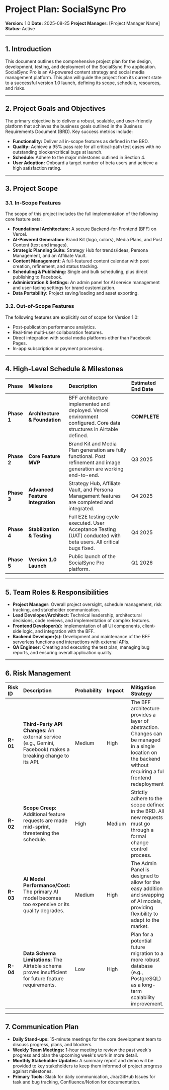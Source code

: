 # Project Plan: SocialSync Pro

**Version:** 1.0
**Date:** 2025-08-25
**Project Manager:** [Project Manager Name]
**Status:** Active

---

## 1. Introduction
This document outlines the comprehensive project plan for the design, development, testing, and deployment of the SocialSync Pro application. SocialSync Pro is an AI-powered content strategy and social media management platform. This plan will guide the project from its current state to a successful version 1.0 launch, defining its scope, schedule, resources, and risks.

---

## 2. Project Goals and Objectives
The primary objective is to deliver a robust, scalable, and user-friendly platform that achieves the business goals outlined in the Business Requirements Document (BRD). Key success metrics include:
-   **Functionality:** Deliver all in-scope features as defined in the BRD.
-   **Quality:** Achieve a 95% pass rate for all critical-path test cases with no outstanding blocker/critical bugs at launch.
-   **Schedule:** Adhere to the major milestones outlined in Section 4.
-   **User Adoption:** Onboard a target number of beta users and achieve a high satisfaction rating.

---

## 3. Project Scope

### 3.1. In-Scope Features
The scope of this project includes the full implementation of the following core feature sets:
-   **Foundational Architecture:** A secure Backend-for-Frontend (BFF) on Vercel.
-   **AI-Powered Generation:** Brand Kit (logo, colors), Media Plans, and Post Content (text and images).
-   **Strategic Planning Suite:** Strategy Hub for trends/ideas, Persona Management, and an Affiliate Vault.
-   **Content Management:** A full-featured content calendar with post creation, refinement, and status tracking.
-   **Scheduling & Publishing:** Single and bulk scheduling, plus direct publishing to Facebook.
-   **Administration & Settings:** An admin panel for AI service management and user-facing settings for brand customization.
-   **Data Portability:** Project saving/loading and asset exporting.

### 3.2. Out-of-Scope Features
The following features are explicitly out of scope for Version 1.0:
-   Post-publication performance analytics.
-   Real-time multi-user collaboration features.
-   Direct integration with social media platforms other than Facebook Pages.
-   In-app subscription or payment processing.

---

## 4. High-Level Schedule & Milestones

| Phase | Milestone | Description | Estimated End Date |
| :--- | :--- | :--- | :--- |
| **Phase 1** | **Architecture & Foundation** | BFF architecture implemented and deployed. Vercel environment configured. Core data structures in Airtable defined. | **COMPLETE** |
| **Phase 2** | **Core Feature MVP** | Brand Kit and Media Plan generation are fully functional. Post refinement and image generation are working end-to-end. | Q3 2025 |
| **Phase 3** | **Advanced Feature Integration** | Strategy Hub, Affiliate Vault, and Persona Management features are completed and integrated. | Q4 2025 |
| **Phase 4** | **Stabilization & Testing** | Full E2E testing cycle executed. User Acceptance Testing (UAT) conducted with beta users. All critical bugs fixed. | Q4 2025 |
| **Phase 5** | **Version 1.0 Launch** | Public launch of the SocialSync Pro platform. | Q1 2026 |

---

## 5. Team Roles & Responsibilities
-   **Project Manager:** Overall project oversight, schedule management, risk tracking, and stakeholder communication.
-   **Lead Developer/Architect:** Technical leadership, architectural decisions, code reviews, and implementation of complex features.
-   **Frontend Developer(s):** Implementation of all UI components, client-side logic, and integration with the BFF.
-   **Backend Developer(s):** Development and maintenance of the BFF serverless functions and interactions with external APIs.
-   **QA Engineer:** Creating and executing the test plan, managing bug reports, and ensuring overall application quality.

---

## 6. Risk Management

| Risk ID | Description | Probability | Impact | Mitigation Strategy |
| :--- | :--- | :--- | :--- | :--- |
| **R-01** | **Third-Party API Changes:** An external service (e.g., Gemini, Facebook) makes a breaking change to its API. | Medium | High | The BFF architecture provides a layer of abstraction. Changes can be managed in a single location on the backend without requiring a full frontend redeployment. | 
| **R-02** | **Scope Creep:** Additional feature requests are made mid-sprint, threatening the schedule. | High | Medium | Strictly adhere to the scope defined in the BRD. All new requests must go through a formal change control process. | 
| **R-03** | **AI Model Performance/Cost:** The primary AI model becomes too expensive or its quality degrades. | Medium | High | The Admin Panel is designed to allow for the easy addition and swapping of AI models, providing flexibility to adapt to the market. | 
| **R-04** | **Data Schema Limitations:** The Airtable schema proves insufficient for future feature requirements. | Low | High | Plan for a potential future migration to a more robust database (e.g., PostgreSQL) as a long-term scalability improvement. | 

---

## 7. Communication Plan
-   **Daily Stand-ups:** 15-minute meetings for the core development team to discuss progress, plans, and blockers.
-   **Weekly Team Meetings:** 1-hour meeting to review the past week's progress and plan the upcoming week's work in more detail.
-   **Monthly Stakeholder Updates:** A summary report and demo will be provided to key stakeholders to keep them informed of project progress against milestones.
-   **Primary Tools:** Slack for daily communication, Jira/GitHub Issues for task and bug tracking, Confluence/Notion for documentation.
